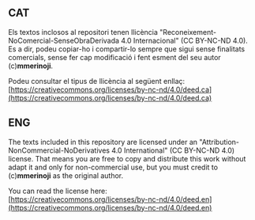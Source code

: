 ## CAT

Els textos inclosos al repositori tenen llicència "Reconeixement-NoComercial-SenseObraDerivada 4.0 Internacional" (CC BY-NC-ND 4.0). Es a dir, podeu copiar-ho i compartir-lo sempre que sigui sense finalitats comercials, sense fer cap modificació i fent esment del seu autor (c)**mmerinoji**.

Podeu consultar el tipus de llicència al següent enllaç:  
[https://creativecommons.org/licenses/by-nc-nd/4.0/deed.ca](https://creativecommons.org/licenses/by-nc-nd/4.0/deed.ca)


## ENG

The texts included in this repository are licensed under an "Attribution-NonCommercial-NoDerivatives 4.0 International" (CC BY-NC-ND 4.0) license. That means you are free to copy and distribute this work without adapt it and only for non-commercial use, but you must credit to (c)**mmerinoji** as the original author.

You can read the license here:  
[https://creativecommons.org/licenses/by-nc-nd/4.0/deed.en](https://creativecommons.org/licenses/by-nc-nd/4.0/deed.en)
